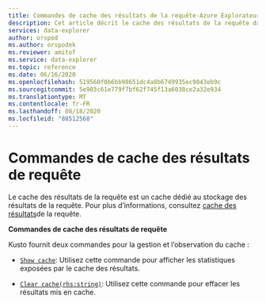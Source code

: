 ```yaml
---
title: Commandes de cache des résultats de la requête-Azure Explorateur de données
description: Cet article décrit le cache des résultats de la requête dans Azure Explorateur de données.
services: data-explorer
author: orspod
ms.author: orspodek
ms.reviewer: amitof
ms.service: data-explorer
ms.topic: reference
ms.date: 06/16/2020
ms.openlocfilehash: 519560f0b6bb98651dc4a8b6749935ec9843eb9c
ms.sourcegitcommit: 5e903c61e779f7bf62f745f13a6038ce2a32e934
ms.translationtype: MT
ms.contentlocale: fr-FR
ms.lasthandoff: 08/18/2020
ms.locfileid: "88512568"
---
```

# <a name="query-results-cache-commands"></a>Commandes de cache des résultats de requête

Le cache des résultats de la requête est un cache dédié au stockage des résultats de la requête. Pour plus d’informations, consultez [cache des résultats](../query/query-results-cache.md)de la requête.

**Commandes de cache des résultats de requête**

Kusto fournit deux commandes pour la gestion et l’observation du cache :

* [`Show cache`](show-query-results-cache-command.md): Utilisez cette commande pour afficher les statistiques exposées par le cache des résultats.

* [`Clear cache(rhs:string)`](clear-query-results-cache-command.md): Utilisez cette commande pour effacer les résultats mis en cache.
